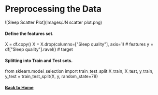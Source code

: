 # Preprocessing the Data
![Sleep Scatter Plot](Images/JN scatter plot.png)
#### Define the features set.
X = df.copy()
X = X.drop(columns=["Sleep quality"], axis=1) # features
y = df["Sleep quality"].ravel() # target

#### Splitting into Train and Test sets.
from sklearn.model_selection import train_test_split
X_train, X_test, y_train, y_test = train_test_split(X, y, random_state=78)




#### [Back to Home](https://mtomison.github.io/Sleep_Analysis/)

